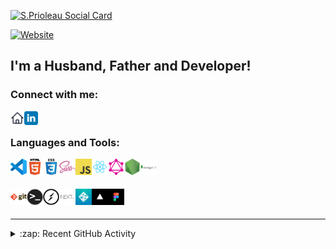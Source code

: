 [![S.Prioleau Social Card](https://sprioleau.dev/images/sprioleau-social-card.png)][website]

[![Website](https://img.shields.io/website?label=sprioleau.dev&style=for-the-badge&url=https%3A%2F%2Fsprioleau.dev)][website]

## I'm a Husband, Father and Developer!

### Connect with me:

[<img align="left" alt="sprioleau.dev" width="22px" src="https://raw.githubusercontent.com/tailwindlabs/heroicons/1d512146c15354804be4658df5c64b02d770d243/src/outline/home.svg" />][website]
[<img align="left" alt="sprioleau.dev | LinkedIn" width="22px" src="https://raw.githubusercontent.com/edent/SuperTinyIcons/fa85669367bb1182ad208b7c2fed85ba05d574bb/images/svg/linkedin.svg" />][linkedin]

<br />

### Languages and Tools:

[<img align="left" alt="Visual Studio Code" width="26px" src="https://raw.githubusercontent.com/github/explore/80688e429a7d4ef2fca1e82350fe8e3517d3494d/topics/visual-studio-code/visual-studio-code.png" />][website]
[<img align="left" alt="HTML5" width="26px" src="https://raw.githubusercontent.com/github/explore/80688e429a7d4ef2fca1e82350fe8e3517d3494d/topics/html/html.png" />][website]
[<img align="left" alt="CSS3" width="26px" src="https://raw.githubusercontent.com/github/explore/80688e429a7d4ef2fca1e82350fe8e3517d3494d/topics/css/css.png" />][website]
[<img align="left" alt="Sass" width="26px" src="https://raw.githubusercontent.com/github/explore/80688e429a7d4ef2fca1e82350fe8e3517d3494d/topics/sass/sass.png" />][website]
[<img align="left" alt="JavaScript" width="26px" src="https://raw.githubusercontent.com/github/explore/80688e429a7d4ef2fca1e82350fe8e3517d3494d/topics/javascript/javascript.png" />][website]
[<img align="left" alt="React" width="26px" src="https://raw.githubusercontent.com/github/explore/80688e429a7d4ef2fca1e82350fe8e3517d3494d/topics/react/react.png" />][website]
[<img align="left" alt="GraphQL" width="26px" src="https://raw.githubusercontent.com/github/explore/80688e429a7d4ef2fca1e82350fe8e3517d3494d/topics/graphql/graphql.png" />][website]
[<img align="left" alt="Node.js" width="26px" src="https://raw.githubusercontent.com/github/explore/80688e429a7d4ef2fca1e82350fe8e3517d3494d/topics/nodejs/nodejs.png" />][website]
[<img align="left" alt="MongoDB" width="26px" src="https://raw.githubusercontent.com/github/explore/80688e429a7d4ef2fca1e82350fe8e3517d3494d/topics/mongodb/mongodb.png" />][website]

<br />
<br />

[<img align="left" alt="Git" width="26px" src="https://raw.githubusercontent.com/github/explore/80688e429a7d4ef2fca1e82350fe8e3517d3494d/topics/git/git.png" />][website]
[<img align="left" alt="Terminal" width="26px" src="https://raw.githubusercontent.com/github/explore/80688e429a7d4ef2fca1e82350fe8e3517d3494d/topics/terminal/terminal.png" />][website]
[<img align="left" alt="Socket IO" width="26px" src="https://raw.githubusercontent.com/github/explore/main/topics/socket-io/socket-io.png" />][website]
[<img align="left" alt="Next.js" width="26px" src="https://raw.githubusercontent.com/github/explore/main/topics/nextjs/nextjs.png" />][website]
[<img align="left" alt="Netlify" width="26px" src="https://raw.githubusercontent.com/github/explore/main/topics/netlify/netlify.png" />][website]
[<img align="left" alt="Vercel" width="26px" src="https://raw.githubusercontent.com/github/explore/main/topics/vercel/vercel.png" />][website]
[<img align="left" alt="Figma" width="26px" src="https://raw.githubusercontent.com/github/explore/main/topics/figma/figma.png" />][website]

<br />
<br />

---

<!-- ### Tech I'm Learning:

[<img align="left" alt="Visual Studio Code" width="26px" src="https://raw.githubusercontent.com/github/explore/80688e429a7d4ef2fca1e82350fe8e3517d3494d/topics/visual-studio-code/visual-studio-code.png" />][website]
[<img align="left" alt="HTML5" width="26px" src="https://raw.githubusercontent.com/github/explore/80688e429a7d4ef2fca1e82350fe8e3517d3494d/topics/html/html.png" />][website]

<br />
<br />

--- -->

<details>
  <summary>:zap: Recent GitHub Activity</summary>
  
<!--START_SECTION:activity-->
1. 🎉 Merged PR [#2](https://github.com/Fullstack-MOOC/coursera-labs/pull/2) in [Fullstack-MOOC/coursera-labs](https://github.com/Fullstack-MOOC/coursera-labs)
2. 🗣 Commented on [#2](https://github.com/Fullstack-MOOC/coursera-labs/issues/2) in [Fullstack-MOOC/coursera-labs](https://github.com/Fullstack-MOOC/coursera-labs)
<!--END_SECTION:activity-->

</details>

[website]: https://www.sprioleau.dev
[linkedin]: https://www.linkedin.com/in/sanquanprioleau/
